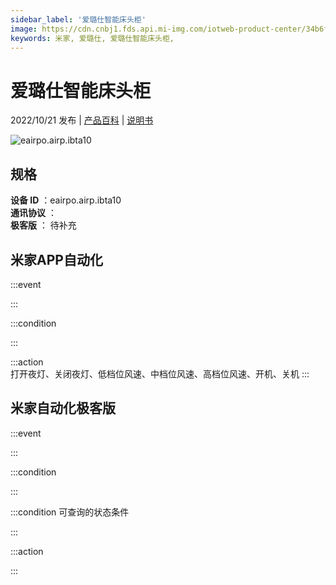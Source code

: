 ```yaml
---
sidebar_label: '爱璐仕智能床头柜'
image: https://cdn.cnbj1.fds.api.mi-img.com/iotweb-product-center/34b6fdbf1525b50e161d28f74e40c298_1654163933395.png?GalaxyAccessKeyId=AKVGLQWBOVIRQ3XLEW&Expires=9223372036854775807&Signature=n3xntcwOdLEjIZu9m8RLJ9al5pI=
keywords: 米家, 爱璐仕, 爱璐仕智能床头柜, 
---
```

# 爱璐仕智能床头柜

2022/10/21 发布 | [产品百科](https://home.mi.com/webapp/content/baike/product/index.html?model=eairpo.airp.ibta10/) | [说明书](https://home.mi.com/views/introduction.html?model=eairpo.airp.ibta10&region=cn)

![eairpo.airp.ibta10](https://cdn.cnbj1.fds.api.mi-img.com/iotweb-product-center/34b6fdbf1525b50e161d28f74e40c298_1654163933395.png?GalaxyAccessKeyId=AKVGLQWBOVIRQ3XLEW&Expires=9223372036854775807&Signature=n3xntcwOdLEjIZu9m8RLJ9al5pI=)

## 规格  
> 
**设备 ID** ：eairpo.airp.ibta10  
**通讯协议** ：  
**极客版**  ： 待补充 


## 米家APP自动化  

:::event  

:::

:::condition  

:::

:::action   
打开夜灯、关闭夜灯、低档位风速、中档位风速、高档位风速、开机、关机
:::

## 米家自动化极客版  

:::event  

:::

:::condition  

:::

:::condition 可查询的状态条件  

:::

:::action  

:::

        
